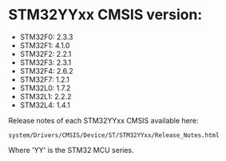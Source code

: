 # STM32YYxx CMSIS version:

  * STM32F0: 2.3.3
  * STM32F1: 4.1.0
  * STM32F2: 2.2.1
  * STM32F3: 2.3.1
  * STM32F4: 2.6.2
  * STM32F7: 1.2.1
  * STM32L0: 1.7.2
  * STM32L1: 2.2.2
  * STM32L4: 1.4.1

Release notes of each STM32YYxx CMSIS available here:

`system/Drivers/CMSIS/Device/ST/STM32YYxx/Release_Notes.html`

Where 'YY' is the STM32 MCU series.
